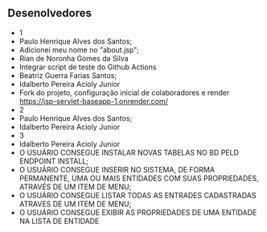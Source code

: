 ## Desenolvedores
- 1
- Paulo Henrique Alves dos Santos;
- Adicionei meu nome no "about.jsp";
- Rian de Noronha Gomes da Silva
- Integrar script de teste do Github Actions
- Beatriz Guerra Farias Santos;
- Idalberto Pereira Acioly Junior 
- Fork do projeto, configuração inicial de colaboradores e render https://jsp-servlet-baseapp-1.onrender.com/
- 2
- Paulo Henrique Alves dos Santos;
- Idalberto Pereira Acioly Junior
- 3 
- Idalberto Pereira Acioly Junior
- O USUÁRIO CONSEGUE INSTALAR NOVAS TABELAS NO BD PELD ENDPOINT INSTALL; 
- O USUÁRIO CONSEGUE INSERIR NO SISTEMA, DE FORMA PERMANENTE, UMA OU MAIS ENTIDADES COM SUAS PROPRIEDADES, ATRAVÉS DE UM ITEM DE MENU; 
- O USUÁRIO CONSEGUE LISTAR TODAS AS ENTRADES CADASTRADAS ATRAVES DE UM ITEM DE MENU; 
- O USUÁRIO CONSEGUE EXIBIR AS PROPRIEDADES DE UMA ENTIDADE NA LISTA DE ENTIDADE
